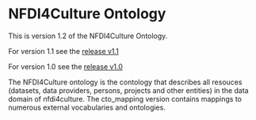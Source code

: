 # NFDI4Culture Ontology

This is version 1.2 of the NFDI4Culture Ontology. 

For version 1.1 see the [release  v1.1](https://github.com/ISE-FIZKarlsruhe/nfdico-ontology/tree/v1.1)

For version 1.0 see the [release  v1.0](https://github.com/ISE-FIZKarlsruhe/nfdico-ontology/tree/v1.0)

The NFDI4Culture ontology is the contology that describes all resouces (datasets, data providers, persons, projects and other entities) in the data domain of nfdi4culture. The cto_mapping version contains mappings to numerous external vocabularies and ontologies.
